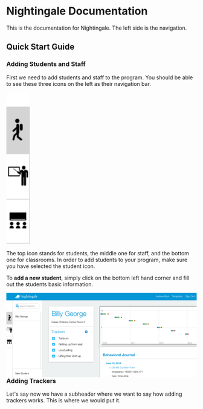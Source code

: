 Nightingale Documentation
=========================

This is the documentation for Nightingale. The left side is the navigation.

Quick Start Guide
-----------------

### Adding Students and Staff
First we need to add students and staff to the program. You should be able to see these three icons on the left as their navigation bar.

<img src='/navbar.png' height='400'>

The top icon stands for students, the middle one for staff, and the bottom one for classrooms. In order to add students to your program, make sure you have selected the student icon.

To **add a new student**, simply click on the bottom left hand corner and fill out the students basic information.


<img src='/student_profile.png' width='700' style='float:left;'>

### Adding Trackers

Let's say now we have a subheader where we want to say how adding trackers works. This is where we would put it.
